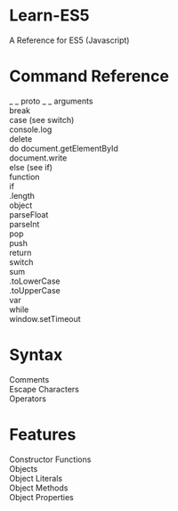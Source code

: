 # Learn-ES5
A Reference for ES5 (Javascript)

# Command Reference
_ _ proto _ _
arguments\
break\
case (see switch)\
console.log\
delete\
do
document.getElementById\
document.write\
else (see if)\
function\
if\
.length\
object\
parseFloat\
parseInt\
pop\
push\
return\
switch\
sum\
.toLowerCase\
.toUpperCase\
var\
while\
window.setTimeout

# Syntax

Comments\
Escape Characters\
Operators

# Features

Constructor Functions\
Objects\
Object Literals\
Object Methods\
Object Properties
